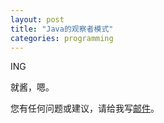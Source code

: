 ```yaml
---
layout: post
title: "Java的观察者模式"
categories: programming
---
```


ING

就酱，嗯。

您有任何问题或建议，请给我写[邮件](mailto:yinwer81@gmail.com)。
